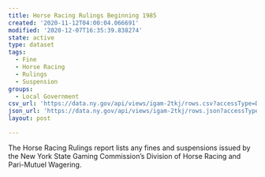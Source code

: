 ```yaml
---
title: Horse Racing Rulings Beginning 1985
created: '2020-11-12T04:00:04.066691'
modified: '2020-12-07T16:35:39.838274'
state: active
type: dataset
tags:
  - Fine
  - Horse Racing
  - Rulings
  - Suspension
groups:
  - Local Government
csv_url: 'https://data.ny.gov/api/views/igam-2tkj/rows.csv?accessType=DOWNLOAD'
json_url: 'https://data.ny.gov/api/views/igam-2tkj/rows.json?accessType=DOWNLOAD'
layout: post

---
```

The Horse Racing Rulings report lists any fines and suspensions issued by the New York State Gaming Commission’s Division of Horse Racing and Pari-Mutuel Wagering.
